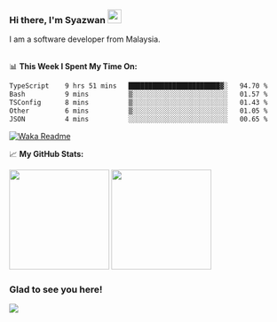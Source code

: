 ### Hi there, I'm Syazwan <img src="https://media.giphy.com/media/hvRJCLFzcasrR4ia7z/giphy.gif" width="25px">
I am a software developer from Malaysia.
<br/><br/>

📊 **This Week I Spent My Time On:**
<!--START_SECTION:waka-->

```txt
TypeScript    9 hrs 51 mins   ███████████████████████▓░   94.70 %
Bash          9 mins          ▒░░░░░░░░░░░░░░░░░░░░░░░░   01.57 %
TSConfig      8 mins          ▒░░░░░░░░░░░░░░░░░░░░░░░░   01.43 %
Other         6 mins          ▒░░░░░░░░░░░░░░░░░░░░░░░░   01.05 %
JSON          4 mins          ░░░░░░░░░░░░░░░░░░░░░░░░░   00.65 %
```

<!--END_SECTION:waka-->
[![Waka Readme](https://github.com/syazwanz/syazwanz/actions/workflows/wakatime.yml/badge.svg)](https://github.com/syazwanz/syazwanz/actions/workflows/wakatime.yml)

📈 **My GitHub Stats:**

<p>
  <img height="180em" src="https://github-readme-stats.vercel.app/api?username=syazwanz&show_icons=true&hide_border=false&&count_private=true&include_all_commits=true" />
  <img height="180em" src="https://github-readme-stats.vercel.app/api/top-langs/?username=syazwanz&exclude_repo=KNN-Image-Classification&show_icons=true&hide_border=false&layout=compact&langs_count=8"/>
</p>

### Glad to see you here!
![](https://visitor-badge.glitch.me/badge?page_id=syazwanz.syazwanz)
